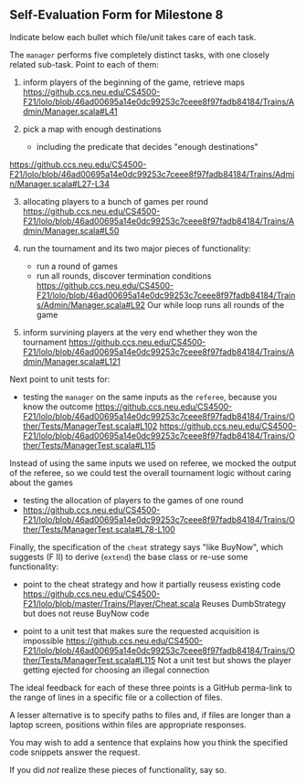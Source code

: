 ## Self-Evaluation Form for Milestone 8

Indicate below each bullet which file/unit takes care of each task.

The `manager` performs five completely distinct tasks, with one
closely related sub-task. Point to each of them:  

1. inform players of the beginning of the game, retrieve maps
https://github.ccs.neu.edu/CS4500-F21/lolo/blob/46ad00695a14e0dc99253c7ceee8f97fadb84184/Trains/Admin/Manager.scala#L41

2. pick a map with enough destinations
	- including the predicate that decides "enough destinations"

https://github.ccs.neu.edu/CS4500-F21/lolo/blob/46ad00695a14e0dc99253c7ceee8f97fadb84184/Trains/Admin/Manager.scala#L27-L34

3. allocating players to a bunch of games per round
https://github.ccs.neu.edu/CS4500-F21/lolo/blob/46ad00695a14e0dc99253c7ceee8f97fadb84184/Trains/Admin/Manager.scala#L50


4. run the tournament and its two major pieces of functionality:
   - run a  round of games
   - run all rounds, discover termination conditions
https://github.ccs.neu.edu/CS4500-F21/lolo/blob/46ad00695a14e0dc99253c7ceee8f97fadb84184/Trains/Admin/Manager.scala#L92
Our while loop runs all rounds of the game

5. inform survining players at the very end whether they won the tournament
https://github.ccs.neu.edu/CS4500-F21/lolo/blob/46ad00695a14e0dc99253c7ceee8f97fadb84184/Trains/Admin/Manager.scala#L121

Next point to unit tests for:

- testing the `manager` on the same inputs as the `referee`, because
  you know the outcome
https://github.ccs.neu.edu/CS4500-F21/lolo/blob/46ad00695a14e0dc99253c7ceee8f97fadb84184/Trains/Other/Tests/ManagerTest.scala#L102
https://github.ccs.neu.edu/CS4500-F21/lolo/blob/46ad00695a14e0dc99253c7ceee8f97fadb84184/Trains/Other/Tests/ManagerTest.scala#L115

Instead of using the same inputs we used on referee, we mocked the output of the referee, so we could test the overall tournament logic without caring about the games

- testing the allocation of players to the games of one round
- https://github.ccs.neu.edu/CS4500-F21/lolo/blob/46ad00695a14e0dc99253c7ceee8f97fadb84184/Trains/Other/Tests/ManagerTest.scala#L78-L100

Finally, the specification of the `cheat` strategy says "like BuyNow",
which suggests (F II) to derive (`extend`) the base class or re-use some
functionality:

- point to the cheat strategy and how it partially reusess existing code
https://github.ccs.neu.edu/CS4500-F21/lolo/blob/master/Trains/Player/Cheat.scala
Reuses DumbStrategy but does not reuse BuyNow code

- point to a unit test that makes sure the requested acquisition is impossible
https://github.ccs.neu.edu/CS4500-F21/lolo/blob/46ad00695a14e0dc99253c7ceee8f97fadb84184/Trains/Other/Tests/ManagerTest.scala#L115
Not a unit test but shows the player getting ejected for choosing an illegal connection


The ideal feedback for each of these three points is a GitHub
perma-link to the range of lines in a specific file or a collection of
files.

A lesser alternative is to specify paths to files and, if files are
longer than a laptop screen, positions within files are appropriate
responses.

You may wish to add a sentence that explains how you think the
specified code snippets answer the request.

If you did *not* realize these pieces of functionality, say so.
